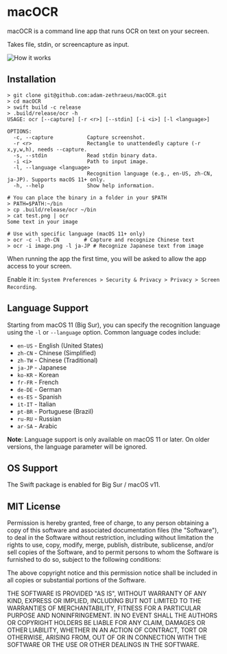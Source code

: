 # macOCR

macOCR is a command line app that runs OCR on text on your secreen.

Takes file, stdin, or screencapture as input.

![How it works](https://github.com/adam-zethraeus/macOCR/blob/main/screen-recording.gif?raw=true)

## Installation

```
> git clone git@github.com:adam-zethraeus/macOCR.git
> cd macOCR
> swift build -c release
> .build/release/ocr -h                                                                                      
USAGE: ocr [--capture] [-r <r>] [--stdin] [-i <i>] [-l <language>]

OPTIONS:
  -c, --capture           Capture screenshot. 
  -r <r>                  Rectangle to unattendedly capture (-r x,y,w,h), needs --capture.
  -s, --stdin             Read stdin binary data. 
  -i <i>                  Path to input image. 
  -l, --language <language>
                          Recognition language (e.g., en-US, zh-CN, ja-JP). Supports macOS 11+ only.
  -h, --help              Show help information.

# You can place the binary in a folder in your $PATH
> PATH=$PATH:~/bin
> cp .build/release/ocr ~/bin
> cat test.png | ocr
Some text in your image

# Use with specific language (macOS 11+ only)
> ocr -c -l zh-CN        # Capture and recognize Chinese text
> ocr -i image.png -l ja-JP # Recognize Japanese text from image
```

When running the app the first time, you will be asked to allow the app access to your screen.

Enable it in: `System Preferences > Security & Privacy > Privacy > Screen Recording`. 

## Language Support

Starting from macOS 11 (Big Sur), you can specify the recognition language using the `-l` or `--language` option. Common language codes include:

- `en-US` - English (United States) 
- `zh-CN` - Chinese (Simplified)
- `zh-TW` - Chinese (Traditional)
- `ja-JP` - Japanese
- `ko-KR` - Korean
- `fr-FR` - French
- `de-DE` - German
- `es-ES` - Spanish
- `it-IT` - Italian
- `pt-BR` - Portuguese (Brazil)
- `ru-RU` - Russian
- `ar-SA` - Arabic

**Note**: Language support is only available on macOS 11 or later. On older versions, the language parameter will be ignored.

## OS Support

The Swift package is enabled for Big Sur / macOS v11.

## MIT License 

Permission is hereby granted, free of charge, to any person obtaining a copy of this software and associated documentation files (the "Software"), to deal in the Software without restriction, including without limitation the rights to use, copy, modify, merge, publish, distribute, sublicense, and/or sell copies of the Software, and to permit persons to whom the Software is furnished to do so, subject to the following conditions:

The above copyright notice and this permission notice shall be included in all copies or substantial portions of the Software.

THE SOFTWARE IS PROVIDED "AS IS", WITHOUT WARRANTY OF ANY KIND, EXPRESS OR IMPLIED, INCLUDING BUT NOT LIMITED TO THE WARRANTIES OF MERCHANTABILITY, FITNESS FOR A PARTICULAR PURPOSE AND NONINFRINGEMENT. IN NO EVENT SHALL THE AUTHORS OR COPYRIGHT HOLDERS BE LIABLE FOR ANY CLAIM, DAMAGES OR OTHER LIABILITY, WHETHER IN AN ACTION OF CONTRACT, TORT OR OTHERWISE, ARISING FROM, OUT OF OR IN CONNECTION WITH THE SOFTWARE OR THE USE OR OTHER DEALINGS IN THE SOFTWARE.

